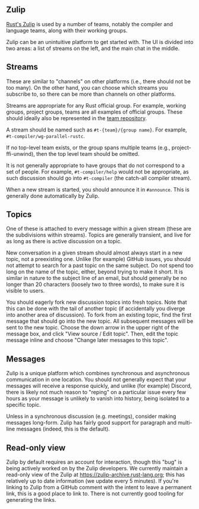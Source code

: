 ## Zulip

[Rust's Zulip](rust-lang.zulipchat.com) is used by a number of teams, notably the compiler and language
teams, along with their working groups.

Zulip can be an unintuitive platform to get started with. The UI is divided into
two areas: a list of streams on the left, and the main chat in the middle.

## Streams

These are similar to "channels" on other platforms (i.e., there should not be
too many).  On the other hand, you can choose which streams you subscribe to, so
there can be more than channels on other platforms.

Streams are appropriate for any Rust official group. For example, working
groups, project groups, teams are all examples of official groups. These should
ideally also be represented in the [team repository](../infra/team-maintenance.md).

A stream should be named such as `#t-{team}/{group name}`. For example,
`#t-compiler/wg-parallel-rustc`.

If no top-level team exists, or the group spans multiple teams (e.g.,
project-ffi-unwind), then the top level team should be omitted.

It is not generally appropriate to have groups that do not correspond to a set
of people. For example, `#t-compiler/help` would not be appropriate, as such
discussion should go into `#t-compiler` (the catch-all compiler stream).

When a new stream is started, you should announce it in `#announce`. This is
generally done automatically by Zulip.

## Topics

One of these is attached to every message within a given stream (these are the
subdivisions within streams). Topics are generally transient, and live for as
long as there is active discussion on a topic.

New conversation in a given stream should almost always start in a new topic,
not a preexisting one. Unlike (for example) GitHub issues, you should not
attempt to search for a past topic on the same subject. Do not spend too long on
the name of the topic, either, beyond trying to make it short. It is similar in
nature to the subject line of an email, but should generally be no longer than
20 characters (loosely two to three words), to make sure it is visible to users.

You should eagerly fork new discussion topics into fresh topics. Note that this
can be done with the tail of another topic (if accidentally you diverge into
another area of discussion). To fork from an existing topic, find the first
message that should go into the new topic. All subsequent messages will be sent
to the new topic. Choose the down arrow in the upper right of the message box,
and click "View source / Edit topic". Then, edit the topic message inline and
choose "Change later messages to this topic".

## Messages

Zulip is a unique platform which combines synchronous and
asynchronous communication in one location. You should not generally expect that
your messages will receive a response quickly, and unlike (for example) Discord,
there is likely not much reason to "reping" on a particular issue every few
hours as your message is unlikely to vanish into history, being isolated to a
specific topic.

Unless in a synchronous discussion (e.g. meetings), consider making messages
long-form. Zulip has fairly good support for paragraph and multi-line messages
(indeed, this is the default).

## Read-only view

Zulip by default requires an account for interaction, though this "bug" is being
actively worked on by the Zulip developers. We currently maintain a read-only
view of the Zulip at <https://zulip-archive.rust-lang.org>; this has relatively
up to date information (we update every 5 minutes). If you're linking to Zulip
from a GitHub comment with the intent to leave a permanent link, this is a good
place to link to. There is not currently good tooling for generating the links.

